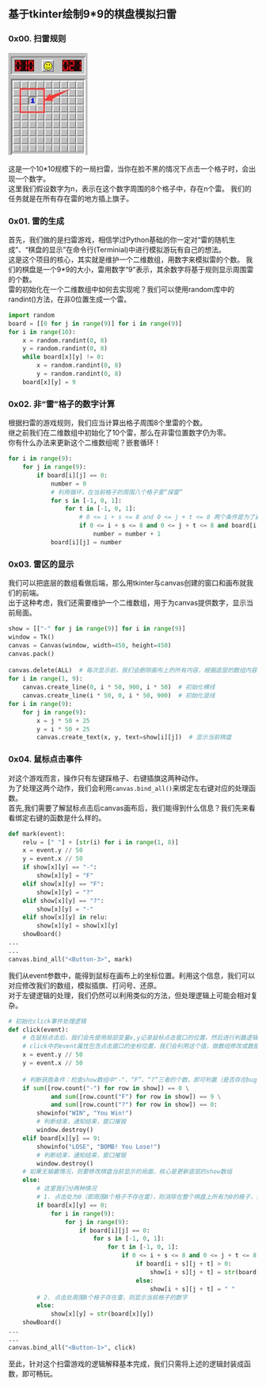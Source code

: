 ## 基于tkinter绘制9*9的棋盘模拟扫雷

### 0x00. 扫雷规则

![avatar](img/1.jpg)  
   
这是一个10*10规模下的一局扫雷，当你在脸不黑的情况下点击一个格子时，会出现一个数字。  
这里我们假设数字为n，表示在这个数字周围的8个格子中，存在n个雷。
我们的任务就是在所有存在雷的地方插上旗子。
### 0x01. 雷的生成
首先，我们做的是扫雷游戏，相信学过Python基础的你一定对“雷的随机生成”、“棋盘的显示”在命令行(Terminial)中进行模拟游玩有自己的想法。  
这是这个项目的核心，其实就是维护一个二维数组，用数字来模拟雷的个数。
我们的棋盘是一个9*9的大小，雷用数字“9”表示，其余数字将基于规则显示周围雷的个数。   
雷的初始化在一个二维数组中如何去实现呢？我们可以使用random库中的randint()方法，在非0位置生成一个雷。

```python
import random
board = [[0 for j in range(9)] for i in range(9)]
for i in range(10):
    x = random.randint(0, 8)
    y = random.randint(0, 8)
    while board[x][y] != 0:
        x = random.randint(0, 8)
        y = random.randint(0, 8)
    board[x][y] = 9
```

### 0x02. 非“雷”格子的数字计算
根据扫雷的游戏规则，我们应当计算出格子周围8个里雷的个数。   
继之前我们在二维数组中初始化了10个雷，那么在非雷位置数字仍为零。   
你有什么办法来更新这个二维数组呢？嵌套循环！
```python
for i in range(9):
    for j in range(9):
        if board[i][j] == 0:
            number = 0
            # 利用循环，在当前格子的周围八个格子里“探雷”
            for s in [-1, 0, 1]:
                for t in [-1, 0, 1]:
                    # 0 <= i + s <= 8 and 0 <= j + t <= 8 两个条件是为了避免二维数组越界
                    if 0 <= i + s <= 8 and 0 <= j + t <= 8 and board[i + s][j + t] == 9:
                        number = number + 1
            board[i][j] = number
```   

### 0x03. 雷区的显示
我们可以把底层的数组看做后端，那么用tkinter与canvas创建的窗口和画布就我们的前端。   
出于这种考虑，我们还需要维护一个二维数组，用于为canvas提供数字，显示当前局面。
```python
show = [["-" for j in range(9)] for i in range(9)]
window = Tk()
canvas = Canvas(window, width=450, height=450)
canvas.pack()

canvas.delete(ALL)  # 每次显示前，我们会删除画布上的所有内容，根据底层的数组内容重新生成一遍
for i in range(1, 9):
    canvas.create_line(0, i * 50, 900, i * 50)  # 初始化横线
    canvas.create_line(i * 50, 0, i * 50, 900)  # 初始化竖线
for i in range(9):
    for j in range(9):
        x = j * 50 + 25
        y = i * 50 + 25
        canvas.create_text(x, y, text=show[i][j])  # 显示当前棋盘
```

### 0x04. 鼠标点击事件
对这个游戏而言，操作只有左键踩格子、右键插旗这两种动作。   
为了处理这两个动作，我们会利用```canvas.bind_all()```来绑定左右键对应的处理函数。    
首先,我们需要了解鼠标点击后canvas画布后，我们能得到什么信息？我们先来看看绑定右键的函数是什么样的。

```python
def mark(event):
    relu = [" "] + [str(i) for i in range(1, 8)]
    x = event.y // 50
    y = event.x // 50
    if show[x][y] == "-":
        show[x][y] = "F"
    elif show[x][y] == "F":
        show[x][y] = "?"
    elif show[x][y] == "?":
        show[x][y] = "-"
    elif show[x][y] in relu:
        show[x][y] = show[x][y]
    showBoard()
...
...
canvas.bind_all("<Button-3>", mark)
```
我们从event参数中，能得到鼠标在画布上的坐标位置。利用这个信息，我们可以对应修改我们的数组，模拟插旗、打问号、还原。   
对于左键逻辑的处理，我们仍然可以利用类似的方法，但处理逻辑上可能会相对复杂。
```python
# 初始化click事件处理逻辑
def click(event):
    # 在鼠标点击后，我们会先使用局部变量x,y记录鼠标点击窗口的位置，然后进行判赢逻辑检查
    # click中的event属性包含点击窗口的坐标位置，我们会利用这个值，做数组修改或数据判断
    x = event.y // 50
    y = event.x // 50

    # 判断获胜条件：检查show数组中"-"、“F”、“?”三者的个数，即可判赢（是否存在bug？）
    if sum([row.count("-") for row in show]) == 0 \
            and sum([row.count("F") for row in show]) == 9 \
            and sum([row.count("?") for row in show]) == 0:
        showinfo("WIN", "You Win!")
        # 判断结束，通知结束，窗口摧毁
        window.destroy()
    elif board[x][y] == 9:
        showinfo("LOSE", "BOMB! You Lose!")
        # 判断结束，通知结束，窗口摧毁
        window.destroy()
    # 如果无输赢情况，则要修改棋盘当前显示的局面，核心是更新底层的show数组
    else:
        # 这里我们分两种情况
        # 1. 点击处为0（即周围8个格子不存在雷），则消除在整个棋盘上所有为0的格子，并显示其周围8个格子的情况，形成一个“非雷区闭包”
        if board[x][y] == 0:
            for i in range(9):
                for j in range(9):
                    if board[i][j] == 0:
                        for s in [-1, 0, 1]:
                            for t in [-1, 0, 1]:
                                if 0 <= i + s <= 8 and 0 <= j + t <= 8:
                                    if board[i + s][j + t] > 0:
                                        show[i + s][j + t] = str(board[i + s][j + t])
                                    else:
                                        show[i + s][j + t] = " "
        # 2. 点击处周围8个格子存在雷，则显示当前格子的数字
        else:
            show[x][y] = str(board[x][y])
    showBoard()
...
...
canvas.bind_all("<Button-1>", click)
```
至此，针对这个扫雷游戏的逻辑解释基本完成，我们只需将上述的逻辑封装成函数，即可畅玩。